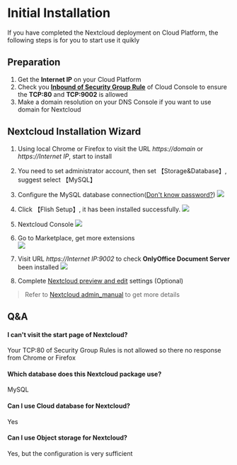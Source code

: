 # Initial Installation

If you have completed the Nextcloud deployment on Cloud Platform, the following steps is for you to start use it quikly

## Preparation

1. Get the **Internet IP** on your Cloud Platform
2. Check you **[Inbound of Security Group Rule](https://support.websoft9.com/docs/faq/tech-instance.html)** of Cloud Console to ensure the **TCP:80** and **TCP:9002** is allowed
3. Make a domain resolution on your DNS Console if you want to use domain for Nextcloud

## Nextcloud Installation Wizard

1. Using local Chrome or Firefox to visit the URL *https://domain* or *https://Internet IP*, start to install  

2. You need to set administrator account, then set 【Storage&Database】, suggest select 【MySQL】

3. Configure the MySQL database connection([Don't know password?](/stack-accounts.html#mysql)) 
   ![](https://libs.websoft9.com/Websoft9/DocsPicture/en/nextcloud/nextcloud-intall-websoft9.png)
   
4. Click 【Flish Setup】, it has been installed successfully.
   ![](https://libs.websoft9.com/Websoft9/DocsPicture/en/nextcloud/nextcloud-intallss-websoft9.png)

5. Nextcloud Console
   ![](https://libs.websoft9.com/Websoft9/DocsPicture/en/nextcloud/nextcloud-backend-websoft9.png)

6. Go to Marketplace, get more extensions  
   ![](https://libs.websoft9.com/Websoft9/DocsPicture/en/nextcloud/nextcloud-app-websoft9.png)

7. Visit URL *https://Internet IP:9002* to check **OnlyOffice Document Server** been installed
   ![](http://libs-websoft9-com.oss-cn-qingdao.aliyuncs.com/Websoft9/DocsPicture/zh/onlyoffice/onlyoffice-documentserver-websoft9.png)

8. Complete [Nextcloud preview and edit](/solution-more.md#nextcloud-preview-and-edit) settings (Optional)

> Refer to [Nextcloud admin_manual](https://docs.nextcloud.com/server/latest/admin_manual/) to get more details

## Q&A

#### I can't visit the start page of Nextcloud?

Your TCP:80 of Security Group Rules is not allowed so there no response from Chrome or Firefox

#### Which database does this Nextcloud package use?

MySQL

#### Can I use Cloud database for Nextcloud?

Yes

#### Can I use Object storage for Nextcloud?

Yes, but the configuration is very sufficient

